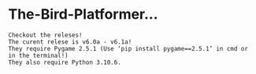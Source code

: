 # The-Bird-Platformer...
	Checkout the releses!
	The curent relese is v6.0a - v6.1a!
	They require Pygame 2.5.1 (Use ‘pip install pygame==2.5.1’ in cmd or in the terminal!)
	They also require Python 3.10.6.
